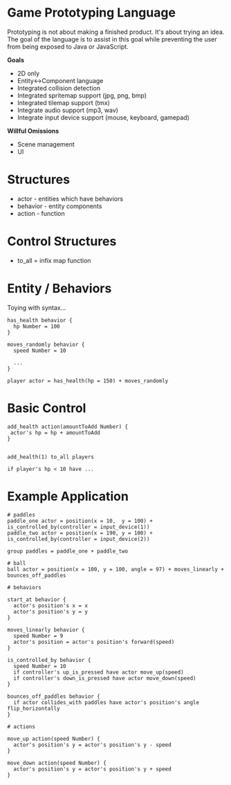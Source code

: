 # Game Prototyping Language

Prototyping is not about making a finished product. It's about trying an idea. The goal of the language is to assist in this goal while preventing the user from being exposed to Java or JavaScript.

**Goals**

* 2D only
* Entity<->Component language
* Integrated collision detection
* Integrated spritemap support (jpg, png, bmp)
* Integrated tilemap support (tmx)
* Integrate audio support (mp3, wav)
* Integrate input device support (mouse, keyboard, gamepad)

**Willful Omissions**

* Scene management
* UI

# Structures

* actor - entities which have behaviors
* behavior - entity components
* action - function

# Control Structures 

* to_all = infix map function

# Entity / Behaviors

Toying with syntax...

```
has_health behavior {
  hp Number = 100
}

moves_randomly behavior {
  speed Number = 10
  
  ...
}
```

```
player actor = has_health(hp = 150) + moves_randomly
```

# Basic Control

```
add_health action(amountToAdd Number) {
 actor's hp = hp + amountToAdd
}


add_health(1) to_all players

if player's hp < 10 have ...
```

# Example Application

```
# paddles
paddle_one actor = position(x = 10,  y = 100) + is_controlled_by(controller = input_device(1))
paddle_two actor = position(x = 190, y = 100) + is_controlled_by(controller = input_device(2))

group paddles = paddle_one + paddle_two

# ball
ball actor = position(x = 100, y = 100, angle = 97) + moves_linearly + bounces_off_paddles

# behaviors

start_at behavior {
  actor's position's x = x
  actor's position's y = y
}

moves_linearly behavior { 
  speed Number = 9
  actor's position = actor's position's forward(speed)
}

is_controlled_by behavior {
  speed Number = 10
  if controller's up_is_pressed have actor move_up(speed)
  if controller's down_is_pressed have actor move_down(speed)
}

bounces_off_paddles behavior {
  if actor collides_with paddles have actor's position's angle flip_horizontally
}

# actions

move_up action(speed Number) {
  actor's position's y = actor's position's y - speed
}

move_down action(speed Number) {
  actor's position's y = actor's position's y + speed
}
```
